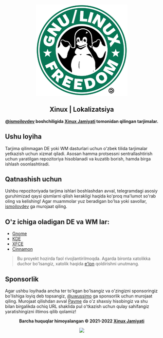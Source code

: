 <p align="center"><a href="https://xinux.uz" target="_blank"><img height="300" width="300" src="./.github/assets/tux.png"/></a></p>
<h2 align="center">Xinux | Lokalizatsiya</h2>
<p align="center"><b><a href="https://github.com/ismoilovdevml" target="_blank">@ismoilovdev</a> boshchiligida <a href="https://xinux.uz" target="_blank">Xinux Jamiyati</a> tomonidan qilingan tarjimalar.</b></p>

## Ushu loyiha

Tarjima qilinmagan DE yoki WM dasturlari uchun o'zbek tilida tarjimalar yetkazish uchun xizmat qiladi.
Asosan hamma protsessni sentrallashtirish uchun yaratilgan repozitoriya hisoblanadi va kuzatib borish, hamda
birga ishlash osonlashtiradi.

## Qatnashish uchun

Ushbu repozitoriyada tarjima ishlari boshlashdan avval, telegramdagi asosiy guruhimizad
qaysi qismlarni qilish kerakligi haqida ko'proq ma'lumot so'rab oling va kelishing! Agar muammolar
yuz beradigan bo'lsa yoki savollar, [ismoilovdev](https://t.me/ismoilovdev) ga murojaat qiling.

## O'z ichiga oladigan DE va WM lar:

- [Gnome](https://l10n.gnome.org/teams/uz/)
- [KDE](https://l10n.kde.org/team-infos.php?teamcode=uz)
- [XFCE](https://translations.launchpad.net/linuxmint/latest/+lang/uz)
- [Cinnamon](https://explore.transifex.com/xfce/)

> Bu proyekt hozirda faol rivojlantirilmoqda. Agarda bironta xatolikka duchor
> bo'lsangiz, xatolik haqida [e'lon](https://github.com/uzinfocom-org/i10n/issues/new)
> qoldirishni unutmang.

## Sponsorlik

Agar ushbu loyihada ancha ter to'kgan bo'lsangiz va o'zingizni sponsoringiz bo'lishiga loyiq deb topsangiz, [@uwussimo](https://t.me/uwussimo) ga
sponsorlik uchun murojaat qiling. Murojaat qilishdan avval [Payme](https://payme.uz) da o'z shaxsiy hisobingiz va shu bilan birgalikda ochiq URL shaklida
pul o'tkazish uchun qulay sahifangiz yaratishingizni iltimos qilib qolamiz!

<p align="center"><b>Barcha huquqlar himoyalangan &copy; 2021-2022 <a href="https://xinux.uz" target="_blank">Xinux Jamiyati</a></b></p>

<p align="center"><a href="https://github.com/uzinfocom-org/mirror/blob/master/license"><img src="https://img.shields.io/static/v1.svg?style=flat-square&label=Litsenziya&message=MIT&logoColor=eceff4&logo=github&colorA=000000&colorB=ffffff"/></a></p>
